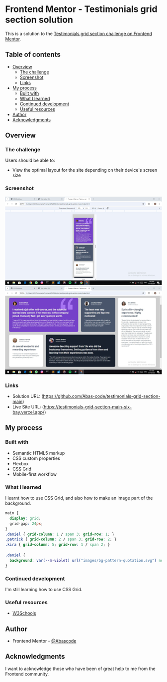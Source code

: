 # Frontend Mentor - Testimonials grid section solution

This is a solution to the [Testimonials grid section challenge on Frontend Mentor](https://www.frontendmentor.io/challenges/testimonials-grid-section-Nnw6J7Un7).

## Table of contents

- [Overview](#overview)
  - [The challenge](#the-challenge)
  - [Screenshot](#screenshot)
  - [Links](#links)
- [My process](#my-process)
  - [Built with](#built-with)
  - [What I learned](#what-i-learned)
  - [Continued development](#continued-development)
  - [Useful resources](#useful-resources)
- [Author](#author)
- [Acknowledgments](#acknowledgments)


## Overview

### The challenge

Users should be able to:
- View the optimal layout for the site depending on their device's screen size

### Screenshot

![mobile view](./design/mobile-design.jpg)
![desktop view](./design/desktop-design.jpg)

### Links

- Solution URL: (https://github.com/Abas-code/testimonials-grid-section-main)
- Live Site URL: (https://testimonials-grid-section-main-six-bay.vercel.app/)

## My process

### Built with

- Semantic HTML5 markup
- CSS custom properties
- Flexbox
- CSS Grid
- Mobile-first workflow

### What I learned

I learnt how to use CSS Grid, and also how to make an image part of the background. 

```css
main {
  display: grid;
  grid-gap: 24px;
}
.daniel { grid-column: 1 / span 3; grid-row: 1; }
.patrick { grid-column: 2 / span 3; grid-row: 2; }
.kira { grid-column: 5; grid-row: 1 / span 2; }

.daniel {
  background: var(--m-violet) url("images/bg-pattern-quotation.svg") no-repeat 90% 0%;
}
```

### Continued development

I'm still learning how to use CSS Grid. 

### Useful resources

- [W3Schools](https://www.w3schools.com)


## Author

- Frontend Mentor - [@Abascode](https://www.frontendmentor.io/profile/Abascode)


## Acknowledgments

I want to acknowledge those who have been of great help to me from the Frontend community.